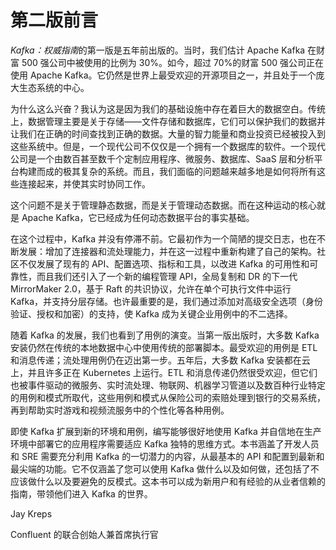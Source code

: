 # 第二版前言

*Kafka：权威指南*的第一版是五年前出版的。当时，我们估计 Apache Kafka 在财富 500 强公司中被使用的比例为 30%。如今，超过 70%的财富 500 强公司正在使用 Apache Kafka。它仍然是世界上最受欢迎的开源项目之一，并且处于一个庞大生态系统的中心。

为什么这么兴奋？我认为这是因为我们的基础设施中存在着巨大的数据空白。传统上，数据管理主要是关于存储——文件存储和数据库，它们可以保护我们的数据并让我们在正确的时间查找到正确的数据。大量的智力能量和商业投资已经被投入到这些系统中。但是，一个现代公司不仅仅是一个拥有一个数据库的软件。一个现代公司是一个由数百甚至数千个定制应用程序、微服务、数据库、SaaS 层和分析平台构建而成的极其复杂的系统。而且，我们面临的问题越来越多地是如何将所有这些连接起来，并使其实时协同工作。

这个问题不是关于管理静态数据，而是关于管理动态数据。而在这种运动的核心就是 Apache Kafka，它已经成为任何动态数据平台的事实基础。

在这个过程中，Kafka 并没有停滞不前。它最初作为一个简陋的提交日志，也在不断发展：增加了连接器和流处理能力，并在这一过程中重新构建了自己的架构。社区不仅发展了现有的 API、配置选项、指标和工具，以改进 Kafka 的可用性和可靠性，而且我们还引入了一个新的编程管理 API，全局复制和 DR 的下一代 MirrorMaker 2.0，基于 Raft 的共识协议，允许在单个可执行文件中运行 Kafka，并支持分层存储。也许最重要的是，我们通过添加对高级安全选项（身份验证、授权和加密）的支持，使 Kafka 成为关键企业用例中的不二选择。

随着 Kafka 的发展，我们也看到了用例的演变。当第一版出版时，大多数 Kafka 安装仍然在传统的本地数据中心中使用传统的部署脚本。最受欢迎的用例是 ETL 和消息传递；流处理用例仍在迈出第一步。五年后，大多数 Kafka 安装都在云上，并且许多正在 Kubernetes 上运行。ETL 和消息传递仍然很受欢迎，但它们也被事件驱动的微服务、实时流处理、物联网、机器学习管道以及数百种行业特定的用例和模式所取代，这些用例和模式从保险公司的索赔处理到银行的交易系统，再到帮助实时游戏和视频流服务中的个性化等各种用例。

即使 Kafka 扩展到新的环境和用例，编写能够很好地使用 Kafka 并自信地在生产环境中部署它的应用程序需要适应 Kafka 独特的思维方式。本书涵盖了开发人员和 SRE 需要充分利用 Kafka 的一切潜力的内容，从最基本的 API 和配置到最新和最尖端的功能。它不仅涵盖了您可以使用 Kafka 做什么以及如何做，还包括了不应该做什么以及要避免的反模式。这本书可以成为新用户和有经验的从业者信赖的指南，带领他们进入 Kafka 的世界。

Jay Kreps

Confluent 的联合创始人兼首席执行官
